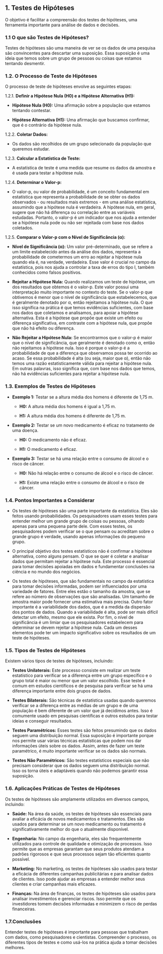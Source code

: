 ##  1. Testes de Hipóteses
O objetivo é facilitar a compreensão dos testes de hipóteses, uma ferramenta importante para análise de dados e decisões.

### 1.1 O que são Testes de Hipóteses?

Testes de hipóteses são uma maneira de ver se os dados de uma pesquisa são convincentes para descartar uma suposição. Essa suposição é uma ideia que temos sobre um grupo de pessoas ou coisas que estamos tentando desmentir.

### 1.2. O Processo de Teste de Hipóteses

O processo de teste de hipóteses envolve as seguintes etapas:

1.2.1. **Definir a Hipótese Nula (H0) e a Hipótese Alternativa (H1):**

* **Hipótese Nula (H0):** Uma afirmação sobre a população que estamos tentando contestar.

* **Hipótese Alternativa (H1):** Uma afirmação que buscamos confirmar, que é o contrário da hipótese nula.

1.2.2. **Coletar Dados:**

* Os dados são recolhidos de um grupo selecionado da população que queremos estudar.

1.2.3. **Calcular a Estatística de Teste:**

* A estatística de teste é uma medida que resume os dados da amostra e é usada para testar a hipótese nula.

1.2.4. **Determinar o Valor-p:**

* O valor-p, ou valor de probabilidade, é um conceito fundamental em estatística que representa a probabilidade de se obter os dados observados - ou resultados mais extremos - em uma análise estatística, assumindo que a hipótese nula é verdadeira. A hipótese nula, em geral, sugere que não há diferença ou correlação entre as variáveis estudadas. Portanto, o valor-p é um indicador que nos ajuda a entender se a hipótese nula pode ou não ser rejeitada com base nos dados coletados.

1.2.5. **Comparar o Valor-p com o Nível de Significância (α):**

* **Nível de Significância (α):** Um valor pré-determinado, que se refere a um limite estabelecido antes da análise dos dados, representa a probabilidade de cometermos um erro ao rejeitar a hipótese nula quando ela é, na verdade, verdadeira. Esse valor é crucial no campo da estatística, pois nos ajuda a controlar a taxa de erros do tipo I, também conhecidos como falsos positivos.

* **Rejeitar a Hipótese Nula:** Quando realizamos um teste de hipótese, um dos resultados que obtemos é o valor-p. Este valor possui uma interpretação muito importante no contexto do teste. Se o valor-p que obtivemos é menor que o nível de significância que estabelecemos, que é geralmente denotado por α, então rejeitamos a hipótese nula. O que isso significa na prática é que temos evidências suficientes, com base nos dados que coletamos e analisamos, para apoiar a hipótese alternativa. Esta é a hipótese que propõe que existe um efeito ou diferença significativa, em contraste com a hipótese nula, que propõe que não há efeito ou diferença.

* **Não Rejeitar a Hipótese Nula:** Se encontrarmos que o valor-p é maior que o nível de significância, que geralmente é denotado como α, então não rejeitamos a hipótese nula. Isso é porque o valor-p é a probabilidade de que a diferença que observamos possa ter ocorrido ao acaso. Se essa probabilidade é alta (ou seja, maior que α), então não temos uma razão estatisticamente válida para rejeitar a hipótese nula. Em outras palavras, isso significa que, com base nos dados que temos, não há evidências suficientes para rejeitar a hipótese nula.

### 1.3. Exemplos de Testes de Hipóteses

- **Exemplo 1:** Testar se a altura média dos homens é diferente de 1,75 m.

    * **H0:** A altura média dos homens é igual a 1,75 m.

    * **H1:** A altura média dos homens é diferente de 1,75 m.

- **Exemplo 2:** Testar se um novo medicamento é eficaz no tratamento de uma doença.

    * **H0:** O medicamento não é eficaz.

    * **H1:** O medicamento é eficaz.

- **Exemplo 3:** Testar se há uma relação entre o consumo de álcool e o risco de câncer.

    * **H0:** Não há relação entre o consumo de álcool e o risco de câncer.

    * **H1:** Existe uma relação entre o consumo de álcool e o risco de câncer.

###  1.4. Pontos Importantes a Considerar

- Os testes de hipóteses são uma parte importante da estatística. Eles são feitos usando probabilidades. Os pesquisadores usam esses testes para entender melhor um grande grupo de coisas ou pessoas, olhando apenas para uma pequena parte dele. Com esses testes, os pesquisadores podem verificar se o que pensam ou acreditam sobre o grande grupo é verdade, usando apenas informações do pequeno grupo.

- O principal objetivo dos testes estatísticos não é confirmar a hipótese alternativa, como alguns pensam. O que se quer é coletar e analisar dados que permitam rejeitar a hipótese nula. Este processo é essencial para tomar decisões apoiadas em dados e fundamentar conclusões na ciência e no mundo dos negócios.

- Os testes de hipóteses, que são fundamentais no campo da estatística para tomar decisões informadas, podem ser influenciados por uma variedade de fatores. Entre eles estão o tamanho da amostra, que se refere ao número de observações que são analisadas. Um tamanho de amostra maior pode fornecer uma estimativa mais precisa. Outro fator importante é a variabilidade dos dados, que é a medida da dispersão dos pontos de dados. Quando a variabilidade é alta, pode ser mais difícil detectar um efeito, mesmo que ele exista. Por fim, o nível de significância é um limiar que os pesquisadores estabelecem para determinar se devem rejeitar a hipótese nula. Cada um desses elementos pode ter um impacto significativo sobre os resultados de um teste de hipóteses.

###  1.5. Tipos de Testes de Hipóteses

Existem vários tipos de testes de hipóteses, incluindo:

- **Testes Unilaterais:** Este processo consiste em realizar um teste estatístico para verificar se a diferença entre um grupo específico e o grupo total é maior ou menor que um valor escolhido. Esse teste é comum em estudos científicos e de pesquisa para verificar se há uma diferença importante entre dois grupos de dados.

- **Testes Bilaterais:** São técnicas de estatística usadas quando queremos verificar se a diferença entre as médias de um grupo e de uma população é bem diferente de um valor que já decidimos antes. Isso é comumente usado em pesquisas científicas e outros estudos para testar ideias e conseguir resultados.

- **Testes Paramétricos:** Esses testes são feitos presumindo que os dados seguem uma distribuição normal. Essa suposição é importante porque nos permite usar várias técnicas estatísticas que podem nos dar informações úteis sobre os dados. Assim, antes de fazer um teste paramétrico, é muito importante verificar se os dados são normais.

- **Testes Não Paramétricos:** São testes estatísticos especiais que não precisam considerar que os dados seguem uma distribuição normal. Isso os torna úteis e adaptáveis quando não podemos garantir essa suposição.

###  1.6. Aplicações Práticas de Testes de Hipóteses

Os testes de hipóteses são amplamente utilizados em diversos campos, incluindo:

- **Saúde:** Na área da saúde, os testes de hipóteses são essenciais para avaliar a eficácia de novos medicamentos e tratamentos. Eles são usados para determinar se um novo medicamento ou tratamento é significativamente melhor do que o atualmente disponível.

- **Engenharia:** No campo da engenharia, eles são frequentemente utilizados para controle de qualidade e otimização de processos. Isso permite que as empresas garantam que seus produtos atendam a padrões rigorosos e que seus processos sejam tão eficientes quanto possível.

- **Marketing:** No marketing, os testes de hipóteses são usados para testar a eficácia de diferentes campanhas publicitárias e para analisar dados de clientes. Isso pode ajudar as empresas a entender melhor seus clientes e criar campanhas mais eficazes.

- **Finanças:** Na área de finanças, os testes de hipóteses são usados para analisar investimentos e gerenciar riscos. Isso permite que os investidores tomem decisões informadas e minimizem o risco de perdas financeiras.

###  1.7.Conclusões

Entender testes de hipóteses é importante para pessoas que trabalham com dados, como pesquisadores e cientistas. Compreender o processo, os diferentes tipos de testes e como usá-los na prática ajuda a tomar decisões melhores.